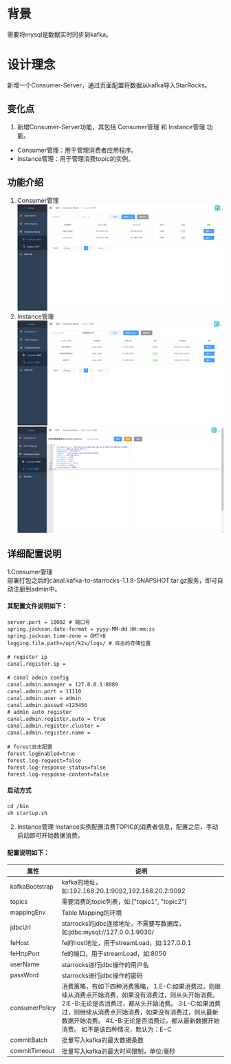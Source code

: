 # 背景

需要将mysql是数据实时同步到kafka。


# 设计理念
新增一个Consumer-Server，通过页面配置将数据从kafka导入StarRocks。

## 变化点
1. 新增Consumer-Server功能，其包括 Consumer管理 和 Instance管理 功能。  
 - Consumer管理：用于管理消费者应用程序。
 - Instance管理：用于管理消费topic的实例。

## 功能介绍
1. Consumer管理
   ![Consumer管理](../imgs/news/Consumer-Node.png)
2. Instance管理
![Instance管理](../imgs/news/Consumer-Instance.png)  
![Instance管理配置](../imgs/news/Consumer-Instance-Conf.png)

## 详细配置说明

1.Consumer管理  
部署打包之后的canal.kafka-to-starrocks-1.1.8-SNAPSHOT.tar.gz服务，即可自动注册到admin中。  
#### 其配置文件说明如下：   
```properties
server.port = 10002 # 端口号
spring.jackson.date-format = yyyy-MM-dd HH:mm:ss
spring.jackson.time-zone = GMT+8
logging.file.path=/opt/k2s/logs/ # 日志的存储位置

# register ip
canal.register.ip =

# canal admin config
canal.admin.manager = 127.0.0.1:8089
canal.admin.port = 11110
canal.admin.user = admin
canal.admin.passwd =123456
# admin auto register
canal.admin.register.auto = true
canal.admin.register.cluster =
canal.admin.register.name =

# forest日志配置
forest.logEnabled=true 
forest.log-request=false
forest.log-response-status=false
forest.log-response-content=false
```
#### 启动方式
```properties
cd /bin
sh startup.sh
```

2. Instance管理
Instance实例配置消费TOPIC的消费者信息，配置之后，手动启动即可开始数据消费。
#### 配置说明如下：
| 属性             | 说明                                                                                                                                                                     |
|----------------|------------------------------------------------------------------------------------------------------------------------------------------------------------------------|
| kafkaBootstrap | kafka的地址，如:192.168.20.1:9092,192.168.20.2:9092                                                                                                                         |
| topics         | 需要消费的topic列表，如:["topic1", "topic2"]                                                                                                                                    |
| mappingEnv     | Table Mapping的环境                                                                                                                                                       |
| jdbcUrl        | starrocks的jdbc连接地址，不需要写数据库，如:jdbc:mysql://127.0.0.1:9030/                                                                                                              |
| feHost         | fe的host地址，用于streamLoad，如:127.0.0.1                                                                                                                                     |
| feHttpPort     | fe的端口，用于streamLoad，如:8050                                                                                                                                              |
| userName       | starrocks进行jdbc操作的用户名                                                                                                                                                  |
| passWord       | starrocks进行jdbc操作的密码                                                                                                                                                   |
| consumerPolicy | 消费策略，有如下四种消费策略， 1.E-C:如果消费过，则继续从消费点开始消费，如果没有消费过，则从头开始消费。 2:E-B:无论是否消费过，都从头开始消费。 3:L-C:如果消费过，则继续从消费点开始消费，如果没有消费过，则从最新数据开始消费。 4:L-B:无论是否消费过，都从最新数据开始消费。 如不是该四种情况，默认为：E-C |
| commitBatch    | 批量写入kafka的最大数据条数                                                                                                                                                       |
| commitTimeout  | 批量写入kafka的最大时间限制，单位:毫秒                                                                                                                                                 |


